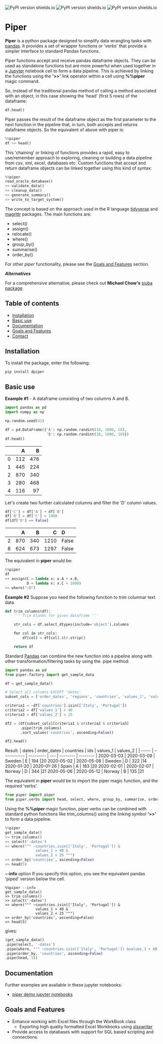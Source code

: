 ![PyPI version shields.io](https://img.shields.io/pypi/v/dpiper)
![PyPI version shields.io](https://img.shields.io/pypi/pyversions/dpiper)
![PyPI version shields.io](https://img.shields.io/pypi/l/dpiper)

# Piper

__Piper__ is a python package designed to simplify data wrangling tasks with
[pandas](https://pandas.pydata.org/). It provides a set of wrapper functions or
'verbs' that provide a simpler interface to standard Pandas functions.

Piper functions accept and receive pandas dataframe objects. They can be used as
standalone functions but are more powerful when used together in a
[Jupyter](https://jupyter.org/) notebook cell to form a data pipeline. This is
achieved by linking the functions using the __'>>'__ link operator within a cell
using __%%piper__ magic command.

So, instead of the traditional pandas method of calling a method associated with
an object, in this case showing the 'head' (first 5 rows) of the dataframe:

```python
df.head()
```

Piper passes the result of the dataframe object as the first parameter to the
next function in the pipeline that, in turn, both accepts and returns dataframe
objects. So the equivalent of above with piper is:

```python
%%piper
df >> head()
```

This 'chaining' or linking of functions provides a rapid, easy to use/remember
approach to exploring, cleaning or building a data pipeline from csv, xml,
excel, databases etc. Custom functions that accept and return dataframe objects
can be linked together using this kind of syntax:

```python
%%piper
read_oracle_database()
>> validate_data()
>> cleanup_data()
>> generate_summary()
>> write_to_target_system()
```

The concept is based on the approach used in the R language
[tidyverse](https://www.tidyverse.org/) and
[magrittr](https://magrittr.tidyverse.org/) packages. The main functions are:

- select()
- assign()
- relocate()
- where()
- group_by()
- summarise()
- order_by()

For other _piper_ functionality, please see the [Goals and
Features](#Goals-and-Features) section.

___Alternatives___

For a comprehensive alternative, please check out __Michael Chow's__ [siuba
package](https://github.com/machow/siuba).

<p>

## Table of contents
* [Installation](#Installation)
* [Basic use](#Basic-use)
* [Documentation](#Documentation)
* [Goals and Features](#Goals-and-Features)
* [Contact](#Contact)


## Installation
To install the package, enter the following:

```unix
pip install dpiper
```
<p>

## Basic use
__Example #1__ - A dataframe consisting of two columns A and B.

```python
import pandas as pd
import numpy as np

np.random.seed(42)

df = pd.DataFrame({'A': np.random.randint(10, 1000, 10),
                   'B': np.random.randint(10, 1000, 10)})
df.head()
```

|    |   A |   B |
|---:|----:|----:|
|  0 | 112 | 476 |
|  1 | 445 | 224 |
|  2 | 870 | 340 |
|  3 | 280 | 468 |
|  4 | 116 |  97 |

<p>

Let's create two further calculated columns and filter the 'D' column values.

```python
df['C'] = df['A'] + df['B']
df['D'] = df['C'] < 1000
df[df['D'] == False]
```
|    |   A |   B |    C | D     |
|---:|----:|----:|-----:|:------|
|  2 | 870 | 340 | 1210 | False |
|  8 | 624 | 673 | 1297 | False |

<p>

The equivalent in __piper__ would be:

```python
%%piper
df
>> assign(C = lambda x: x.A + x.B,
          D = lambda x: x.C < 1000)
>> where("~D")
```

<p>

__Example #2__ Suppose you need the following function to trim columnar text data.

```python
def trim_columns(df):
    ''' Trim blanks for given dataframe '''

    str_cols = df.select_dtypes(include='object').columns

    for col in str_cols:
        df[col] = df[col].str.strip()

    return df
```

Standard [Pandas](https://pandas.pydata.org/) can combine the new function into a pipeline along with other transformation/filtering tasks by using the .pipe method:

```python
import pandas as pd
from piper.factory import get_sample_data

df = get_sample_data()

# Select all columns EXCEPT 'dates'
subset_cols = ['order_dates', 'regions', 'countries', 'values_1', 'values_2']

criteria1 = ~df['countries'].isin(['Italy', 'Portugal'])
criteria2 = df['values_1'] > 40
criteria3 = df['values_2'] < 25

df2 = (df[subset_cols][criteria1 & criteria2 & criteria3]
       .pipe(trim_columns)
       .sort_values('countries', ascending=False))

df2.head()
```

Result:
| dates | order_dates | countries | ids | values_1 | values_2 |
| ----- | ----------- | --------- | --- | -------- | -------- |
2020-03-03 | 2020-03-09 | Sweden | E |	194  |20
2020-05-02 | 2020-05-08 | Sweden | D |	322  |14
2020-01-20 | 2020-01-26 | Spain  | A |  183  |20
2020-02-01 | 2020-02-07 | Norway | D |	344  |21
2020-05-06 | 2020-05-12 | Norway | B |	135  |21

<p>

The equivalent in __piper__ would be to import the piper magic function, and the
required 'verbs'.

```python
from piper import piper
from piper.verbs import head, select, where, group_by, summarise, order_by
```

Using the __%%piper__ magic function, piper verbs can be combined with standard
python functions like trim_columns() using the linking symbol __'>>'__ to form a
data pipeline.

```python
%%piper
get_sample_data()
>> trim_columns()
>> select('-dates')
>> where(""" ~countries.isin(['Italy', 'Portugal']) &
              values_1 > 40 &
              values_2 < 25 """)
>> order_by('countries', ascending=False)
>> head(5)
```

__--info__ option
If you specify this option, you see the equivalent pandas 'piped'
version below the cell.
```
%%piper --info
get_sample_data()
>> trim_columns()
>> select('-dates')
>> where(""" ~countries.isin(['Italy', 'Portugal']) &
              values_1 > 40 &
              values_2 < 25 """)
>> order_by('countries', ascending=False)
>> head(5)
```

gives:

```python
(get_sample_data()
.pipe(select, '-dates')
.pipe(where, """ ~countries.isin(['Italy', 'Portugal']) &values_1 > 40 &values_2 < 25 """)
.pipe(order_by, 'countries', ascending=False)
.pipe(head, 5))
```

## Documentation
Further examples are available in these jupyter notebooks:
- [piper demo jupyter notebooks](https://github.com/miketarpey/piper_demo)


## Goals and Features

- Enhance working with Excel files through the WorkBook class
    - Exporting high quality formatted Excel Workbooks using [xlsxwriter](https://xlsxwriter.readthedocs.io/)
- Provide access to databases with support for SQL based scripting and connections.
